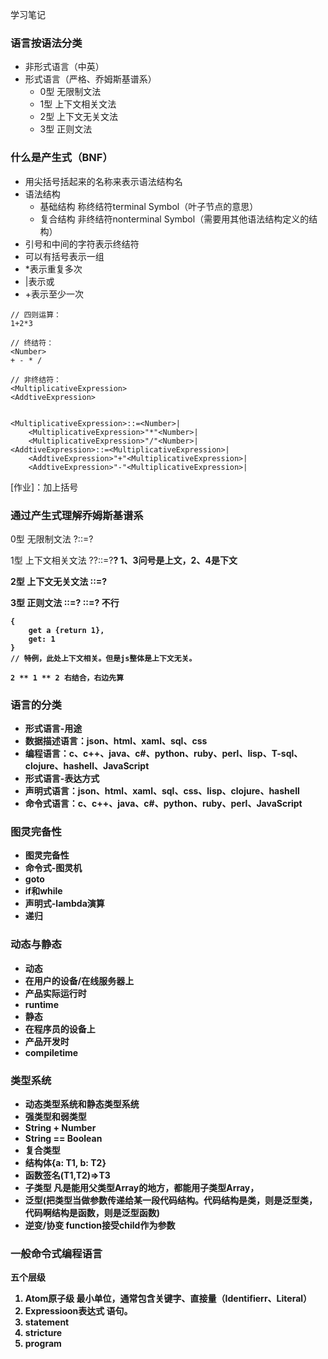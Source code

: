 学习笔记
### 语言按语法分类
- 非形式语言（中英）
- 形式语言（严格、乔姆斯基谱系）
	- 0型 无限制文法
	- 1型 上下文相关文法
	- 2型 上下文无关文法
	- 3型 正则文法

### 什么是产生式（BNF）
- 用尖括号括起来的名称来表示语法结构名
- 语法结构
	- 基础结构 称终结符terminal Symbol（叶子节点的意思）
	- 复合结构 非终结符nonterminal Symbol（需要用其他语法结构定义的结构）
- 引号和中间的字符表示终结符
- 可以有括号表示一组
- *表示重复多次
- |表示或
- +表示至少一次
```
// 四则运算：
1+2*3

// 终结符：
<Number>
+ - * /

// 非终结符：
<MultiplicativeExpression>
<AddtiveExpression>


<MultiplicativeExpression>::=<Number>|
	<MultiplicativeExpression>"*"<Number>|
	<MultiplicativeExpression>"/"<Number>|
<AddtiveExpression>::=<MultiplicativeExpression>|
	<AddtiveExpression>"+"<MultiplicativeExpression>|
	<AddtiveExpression>"-"<MultiplicativeExpression>|
```

[作业]：加上括号

### 通过产生式理解乔姆斯基谱系
0型 无限制文法
?::=?

1型 上下文相关文法
?<A>?::=?<B>? 1、3问号是上文，2、4是下文

2型 上下文无关文法
<A>::=?

3型 正则文法
<A>::=<A>?
<A>::=?<A> 不行

```
{
	get a {return 1},
	get: 1
}
// 特例，此处上下文相关。但是js整体是上下文无关。

2 ** 1 ** 2 右结合，右边先算
```

### 语言的分类
- 形式语言-用途
 - 数据描述语言：json、html、xaml、sql、css
 - 编程语言：c、c++、java、c#、python、ruby、perl、lisp、T-sql、clojure、hashell、JavaScript
- 形式语言-表达方式
 - 声明式语言：json、html、xaml、sql、css、lisp、clojure、hashell
 - 命令式语言：c、c++、java、c#、python、ruby、perl、JavaScript

### 图灵完备性
- 图灵完备性
 - 命令式-图灵机
  - goto
  - if和while
 - 声明式-lambda演算
  - 递归

### 动态与静态
- 动态
 - 在用户的设备/在线服务器上
 - 产品实际运行时
 - runtime
- 静态
 - 在程序员的设备上
 - 产品开发时
 - compiletime

### 类型系统
- 动态类型系统和静态类型系统
- 强类型和弱类型
 - String + Number
 - String == Boolean
- 复合类型
 - 结构体{a: T1, b: T2}
 - 函数签名(T1,T2)=>T3
- 子类型 凡是能用父类型Array<Parent>的地方，都能用子类型Array<Child>，
- 泛型(把类型当做参数传递给某一段代码结构。代码结构是类，则是泛型类，代码啊结构是函数，则是泛型函数)
 - 逆变/协变 function接受child作为参数

### 一般命令式编程语言
 五个层级
 1. Atom原子级 最小单位，通常包含关键字、直接量（Identifierr、Literal）
 2. Expressioon表达式 语句。
 3. statement
 4. stricture
 5. program

 